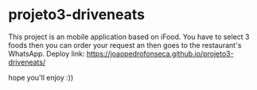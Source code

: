 # projeto3-driveneats

This project is an mobile application based on iFood. You have to select 3 foods then you can order your request an then goes to the restaurant's WhatsApp. 
Deploy link: https://joaopedrofonseca.github.io/projeto3-driveneats/ 

hope you'll enjoy :))
